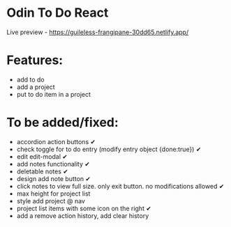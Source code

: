 # Odin To Do React

Live preview - https://guileless-frangipane-30dd65.netlify.app/

# Features:

- add to do
- add a project
- put to do item in a project

# To be added/fixed:

- accordion action buttons ✔
- check toggle for to do entry (modify entry object {done:true}) ✔
- edit edit-modal ✔
- add notes functionality ✔
- deletable notes ✔
- design add note button ✔
- click notes to view full size. only exit button. no modifications allowed ✔
- max height for project list
- style add project @ nav
- project list items with some icon on the right ✔
- add a remove action history, add clear history
